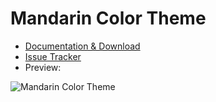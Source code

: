 # Mandarin Color Theme

* [Documentation & Download](http://extensions.xwiki.org/xwiki/bin/view/Extension/Mandarin%20Color%20Theme/)
* [Issue Tracker](https://jira.xwiki.org/browse/COLORTHEME/component/14942)
* Preview: 

![Mandarin Color Theme](http://extensions.xwiki.org/xwiki/bin/download/Extension/Mandarin%20Color%20Theme/WebHome/preview.png?width=550)

